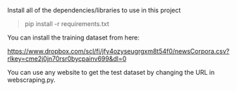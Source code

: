 Install all of the dependencies/libraries to use in this project

>pip install -r requirements.txt

You can install the training dataset from here:

https://www.dropbox.com/scl/fi/jfy4ozyseugrgxm8t54f0/newsCorpora.csv?rlkey=cme2j0jn70rsr0bycpainv699&dl=0

You can use any website to get the test dataset by changing the URL in webscraping.py.
